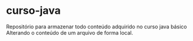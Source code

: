 # curso-java
Repositório para armazenar todo conteúdo adquirido no curso java básico
Alterando o conteúdo de um arquivo de forma local.